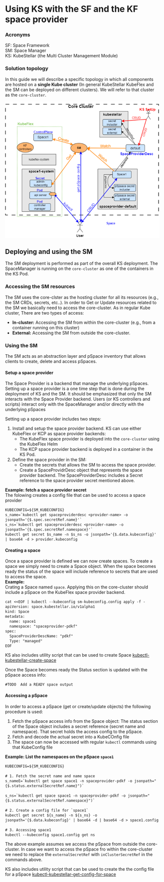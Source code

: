 # Using KS with the SF and the KF space provider

### Acronyms
SF: Space Framework  
SM: Space Manager  
KS: KubeStellar (the Multi Cluster Management Module) 

### Solution topology
 In this guide we will describe a specific topology in which all components are hosted on a **single Kube cluster** (In general KubeStellar KubeFlex and the SM can be deployed on different clusters). We will refer to that cluster as the `core-cluster`.

![Using the Space Framework with KS](KS-SF-KF.drawio.png "Using the Space Framework with KS")

## Deploying and using the SM
The SM deployment is performed as part of the overall KS deployment. The SpaceManager is running on the `core-cluster` as one of the containers in the KS Pod.
### Accessing the SM resources
  The SM uses the core-clster as the hosting cluster for all its resources (e.g., the SM CRDs, secrets, etc..). In order to Get or Update resources related to the SM we basically need to access the core-cluster. As in regular Kube cluster, There are two types of access:
   * **In-cluster:** Accessing the SM from within the core-cluster (e.g., from a container running on this cluster)  
   * **External:** Accessing the SM from outside the core-cluster. 

### Using the SM
The SM acts as an abstraction layer and pSpace inventory that allows clients to create, delete and access pSpaces. 

#### Setup a space provider 
The Space Provider is a backend that manage the underlying pSpaces.
Setting up a space provider is a one time step that is done during the deployment of KS and the SM.  It should be emphasized that only the SM interacts with the Space Provider backend. Users (or KS controllers and scripts) interact only with the SpaceManager and/or directly with the underlying pSpaces

Setting up a space provider includes two steps:
1. Install and setup the space provider backend. KS can use either KubeFlex or KCP as space provider backends:
   * The KubeFlex space provider is deployed into the `core-cluster` using the KubeFlex Helm
   * The KCP space provider backend is deployed in a container in the KS Pod.
2. Define the space provider in the SM:
   * Create the secrets that allows the SM to access the space provider. 
   * Create a SpaceProvidrDesc object that represents the space provider backend. The SpaceProviderDesc includes a Secret reference to the space provider secret mentioned above.   

**Example: fetch a space provider secret**  
The folowing creates a config file that can be used to access a space provider
```shell
KUBECONFIG=${SM_KUBECONFIG}
s_name=`kubectl get spaceproviderdesc <provider-name> -o jsonpath='{$.spec.secretRef.name}'`
s_ns=`kubectl get spaceproviderdesc <provider-name> -o jsonpath='{$.spec.secretRef.namespace}'`
kubectl get secret $s_name -n $s_ns -o jsonpath='{$.data.kubeconfig}' | base64 -d > provider.kubeconfig
```

#### Creating a space
Once a space provider is defined we can now create spaces. To create a space we simply need to create a Space object. When the space becomes ready the status of the space will include reference to secrets that are used to access the space.   
**Example:**  
Crating a Space named `space`. Applying this on the core-cluster should include a pSpace on the KubeFlex space provider backend.
```shell
cat <<EOF | kubectl --kubeconfig sm-kubeconfig.config apply -f -
apiVersion: space.kubestellar.io/v1alpha1
kind: Space
metadata:
  name: space1
  namespace: "spaceprovider-pdkf"
spec:
  SpaceProviderDescName: "pdkf"
  Type: "managed"
EOF
```
KS also includes utility script that can be used to create Space  [kubectl-kubestellar-create-space](https://github.com/kubestellar/kubestellar/blob/main/scripts/overlap/kubectl-kubestellar-create-space)

Once the Space becomes ready the Status section is updated with the pSpace access info:

```shell
#TODO  Add a READY space output
```

#### Accessing a pSpace
In order to access a pSpace (get or create/update objects) the following procedure is used:
1. Fetch the pSpace access info from the Space object: The status section of the Space object includes a secret reference (secret name and namespace). That secret holds the access config to the pSpace.
2. Fetch and decode the actual secret into a KubeCOnfig file
3. The space can now be accessed with regular `kubectl` commands using that KubeConfig file  

**Example: List the namespaces on the pSpace `space1`**

```shell
KUBECONFIG=${SM_KUBECONFIG}

# 1. Fetch the secret name and name space
s_nameE=`kubectl get space space1 -n spaceprovider-pdkf -o jsonpath="{$.status.externalSecretRef.name}")`

s_ns=`kubectl get space space1 -n spaceprovider-pdkf -o jsonpath="{$.status.externalSecretRef.namespace}")`

# 2. Create a config file for `space1`
kubectl get secret ${s_name} -n ${s_ns} -o jsonpath='{$.data.kubeconfig}' | base64 -d | base64 -d > space1.config

# 3. Accessing space1
kubectl --kubeconfig space1.config get ns
```
The above example assumes we access the pSpace from outside the core-cluster. In case we want to access the pSpace fro within the core-cluster we need to replace the `externalSecretRef` with `inClusterSecretRef` in the commands above.

KS also includes utility script that can be used to create the the config file for a pSpace [kubectl-kubestellar-get-config-for-space](https://github.com/kubestellar/kubestellar/blob/main/scripts/overlap/kubectl-kubestellar-get-config-for-space)

